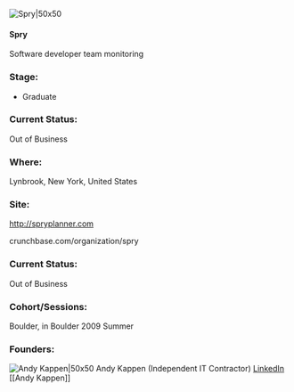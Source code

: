 

![Spry|50x50](https://apimg.techstars.com/connect/images/image_files/53d6c2c7af05d79bc9000005/original/spry.png)

#### Spry
Software developer team monitoring

### Stage: 
 - Graduate 

### Current Status: 
Out of Business

### Where:
Lynbrook, New York, United States

### Site:
http://spryplanner.com



crunchbase.com/organization/spry

### Current Status: 
Out of Business

### Cohort/Sessions: 
Boulder, in Boulder 2009 Summer

### Founders: 

![Andy Kappen|50x50](http://gravatar.com/avatar/6dffcde64fb0f8f7081a67642565dde8.png?s=150&d=identicon) Andy Kappen (Independent IT Contractor) [LinkedIn](https://linkedin.com/in/andrewkappen) [[Andy Kappen]]


